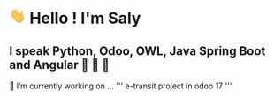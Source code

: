 # <img src="https://github.com/gabriel-TheCode/gabriel-TheCode/blob/master/gifs/Hi.gif" width="30px">  Hello ! I'm Saly 

## I speak Python, Odoo, OWL, Java Spring Boot and Angular :triumph: :triumph: :muscle:

  🔭 I’m currently working on ...  ''' e-transit project in odoo 17 '''
  
<!--
**elmaroufa/elmaroufa** is a ✨ _special_ ✨ repository because its `README.md` (this file) appears on your GitHub profile.
## Link my portfolio :
  [abbo portfolio](https://elmaroufa.github.io/portfolio-abbo/)
Here are some ideas to get you started:


- 🌱 I’m currently learning ...
- 👯 I’m looking to collaborate on ...
- 🤔 I’m looking for help with ...
- 💬 Ask me about ...
- 📫 How to reach me: ...
- 😄 Pronouns: ...
- ⚡ Fun fact: ...
-->
